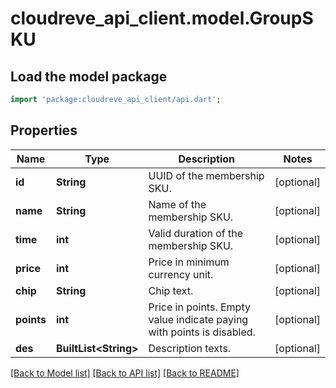 # cloudreve_api_client.model.GroupSKU

## Load the model package
```dart
import 'package:cloudreve_api_client/api.dart';
```

## Properties
Name | Type | Description | Notes
------------ | ------------- | ------------- | -------------
**id** | **String** | UUID of the membership SKU. | [optional] 
**name** | **String** | Name of the membership SKU. | [optional] 
**time** | **int** | Valid duration of the membership SKU. | [optional] 
**price** | **int** | Price in minimum currency unit. | [optional] 
**chip** | **String** | Chip text. | [optional] 
**points** | **int** | Price in points. Empty value indicate paying with points is disabled. | [optional] 
**des** | **BuiltList&lt;String&gt;** | Description texts. | [optional] 

[[Back to Model list]](../README.md#documentation-for-models) [[Back to API list]](../README.md#documentation-for-api-endpoints) [[Back to README]](../README.md)



